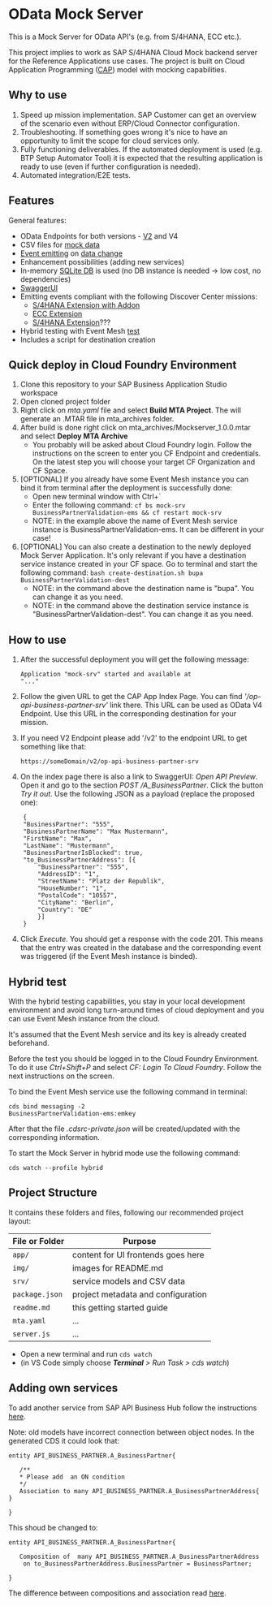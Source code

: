 # OData Mock Server

This is a Mock Server for OData API's (e.g. from S/4HANA, ECC etc.).

This project implies to work as SAP S/4HANA Cloud Mock backend server for the Reference Applications use cases. The project is built on Cloud Application Programming ([CAP](https://cap.cloud.sap/docs/)) model with mocking capabilities.

## Why to use

1. Speed up mission implementation. SAP Customer can get an overview of the scenario even without ERP/Cloud Connector configuration.
2. Troubleshooting. If something goes wrong it's nice to have an opportunity to limit the scope for cloud services only.
3. Fully functioning deliverables. If the automated deployment is used (e.g. BTP Setup Automator Tool) it is expected that the resulting application is ready to use (even if further configuration is needed).
4. Automated integration/E2E tests.

## Features
General features:
- OData Endpoints for both versions - [V2](https://cap.cloud.sap/docs/advanced/odata#v2-support) and V4
- CSV files for [mock data](https://cap.cloud.sap/docs/guides/using-services#local-mocking)
- [Event emitting](https://cap.cloud.sap/docs/guides/messaging/#using-sap-event-mesh) on [data change](https://cap.cloud.sap/docs/guides/providing-services#registering-event-handlers)
- Enhancement possibilities (adding new services)
- In-memory [SQLite DB](https://cap.cloud.sap/docs/guides/databases#deploy-to-sqlite) is used (no DB instance is needed -> low cost, no dependencies)
- [SwaggerUI](https://cap.cloud.sap/docs/advanced/openapi#swagger-ui)
- Emitting events compliant with the following Discover Center missions:
    - [S/4HANA Extension with Addon](https://discovery-center.cloud.sap/protected/index.html#/missiondetail/3730/3769/)
    - [ECC Extension](https://discovery-center.cloud.sap/protected/index.html#/missiondetail/3338/3384/)
    - [S/4HANA Extension](https://github.com/SAP-samples/cloud-extension-ecc-business-process/blob/main/srv/service.js)???
- Hybrid testing with Event Mesh [test](https://cap.cloud.sap/docs/advanced/hybrid-testing)
- Includes a script for destination creation

## Quick deploy in Cloud Foundry Environment

1. Clone this repository to your SAP Business Application Studio workspace
2. Open cloned project folder
3. Right click on *mta.yaml* file and select **Build MTA Project**. The will generate an .MTAR file in mta_archives folder.
4. After build is done right click on mta_archives/Mockserver_1.0.0.mtar and select **Deploy MTA Archive**
    - You probably will be asked about Cloud Foundry login. Follow the instructions on the screen to enter you CF Endpoint and credentials. On the latest step you will choose your target CF Organization and CF Space.
5. \[OPTIONAL\] If you already have some Event Mesh instance you can bind it from terminal after the deployment is successfully done:
    - Open new terminal window with Ctrl+`
    - Enter the following command:
    <code>cf bs mock-srv BusinessPartnerValidation-ems && cf restart mock-srv</code>
    - NOTE: in the example above the name of Event Mesh service instance is BusinessPartnerValidation-ems. It can be different in your case!
6. \[OPTIONAL\] You can also create a destination to the newly deployed Mock Server Application. It's only relevant if you have a destination service instance created in your CF space.  Go to terminal and start the following command:
    <code>bash create-destination.sh bupa BusinessPartnerValidation-dest</code>
    - NOTE: in the command above the destination name is "bupa". You can change it as you need.
    - NOTE: in the command above the destination service instance is "BusinessPartnerValidation-dest". You can change it as you need.

## How to use

1. After the successful deployment you will get the following message:

    <code>Application "mock-srv" started and available at "..."</code>

2. Follow the given URL to get the CAP App Index Page. You can find *'/op-api-business-partner-srv'* link there. This URL can be used as OData V4 Endpoint. Use this URL in the corresponding destination for your mission.

3. If you need V2 Endpoint please add '/v2' to the endpoint URL to get something like that:

    <code>https://someDomain/v2/op-api-business-partner-srv</code>

3. On the index page there is also a link to SwaggerUI: *Open API Preview*. Open it and go to the section *POST /A_BusinessPartner*. Click the button *Try it out*. Use the following JSON as a payload (replace the proposed one):

```
    {  
	"BusinessPartner": "555",  
	"BusinessPartnerName": "Max Mustermann",  
	"FirstName": "Max",  
	"LastName": "Mustermann",  
	"BusinessPartnerIsBlocked": true,  
	"to_BusinessPartnerAddress": [{  
        "BusinessPartner": "555",  
		"AddressID": "1",  
		"StreetName": "Platz der Republik",  
		"HouseNumber": "1",  
		"PostalCode": "10557",  
		"CityName": "Berlin",  
		"Country": "DE"  
		}]  
    }
```    

4. Click *Execute*. You should get a response with the code 201. This means that the entry was created in the database and the corresponding event was triggered (if the Event Mesh instance is binded).

## Hybrid test

With the hybrid testing capabilities, you stay in your local development environment and avoid long turn-around times of cloud deployment and you can use Event Mesh instance from the cloud.

It's assumed that the Event Mesh service and its key is already created beforehand.

Before the test you should be logged in to the Cloud Foundry Environment. To do it use *Ctrl+Shift+P* and select *CF: Login To Cloud Foundry*. Follow the next instructions on the screen.

To bind the Event Mesh service use the following command in terminal:

<code>cds bind messaging -2 BusinessPartnerValidation-ems:emkey</code>

After that the file *.cdsrc-private.json* will be created/updated with the corresponding information.

To start the Mock Server in hybrid mode use the following command:

<code>cds watch --profile hybrid</code>

## Project Structure

It contains these folders and files, following our recommended project layout:

File or Folder | Purpose
---------|----------
`app/` | content for UI frontends goes here
`img/` | images for README.md
`srv/` | service models and CSV data
`package.json` | project metadata and configuration
`readme.md` | this getting started guide
`mta.yaml` | ...
`server.js` | ...


- Open a new terminal and run `cds watch` 
- (in VS Code simply choose _**Terminal** > Run Task > cds watch_)

## Adding own services

To add another service from SAP API Business Hub follow the instructions [here](https://cap.cloud.sap/docs/guides/using-services#from-api-hub).

Note: old models have incorrect connection between object nodes. In the generated CDS it could look that:

```
entity API_BUSINESS_PARTNER.A_BusinessPartner{    

   /**
   * Please add  an ON condition  
   */    
   Association to many API_BUSINESS_PARTNER.A_BusinessPartnerAddress{ }    

}
```

This shoud be changed to:

```
entity API_BUSINESS_PARTNER.A_BusinessPartner{    

   Composition of  many API_BUSINESS_PARTNER.A_BusinessPartnerAddress
    on to_BusinessPartnerAddress.BusinessPartner = BusinessPartner;

}
```

The difference between compositions and association read [here](https://cap.cloud.sap/docs/cds/cdl#associations).